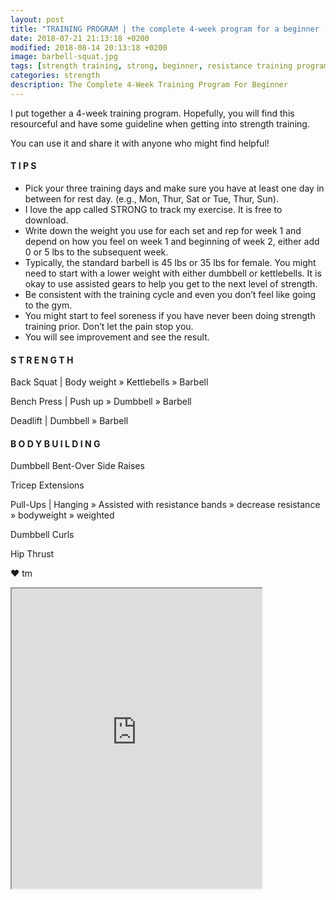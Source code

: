 ```yaml
---
layout: post
title: "TRAINING PROGRAM | the complete 4-week program for a beginner (+ printable PDF)."
date: 2018-07-21 21:13:18 +0200
modified: 2018-08-14 20:13:18 +0200
image: barbell-squat.jpg
tags: [strength training, strong, beginner, resistance training program pdf, squat, bench, deadlift, kettlebells, barbell, dumbbell, resistance bands]
categories: strength
description: The Complete 4-Week Training Program For Beginner
---
```


I put together a 4-week training program. Hopefully, you will find this resourceful and have some guideline when getting into strength training. 

You can use it and share it with anyone who might find helpful! 

#### T I P S

* Pick your three training days and make sure you have at least one day in between for rest day. (e.g., Mon, Thur, Sat or Tue, Thur, Sun).
* I love the app called STRONG to track my exercise. It is free to download.
* Write down the weight you use for each set and rep for week 1 and depend on how you feel on week 1 and beginning of week 2, either add 0 or 5 lbs to the subsequent week. 
* Typically, the standard barbell is 45 lbs or 35 lbs for female. You might need to start with a lower weight with either dumbbell or kettlebells. It is okay to use assisted gears to help you get to the next level of strength.
* Be consistent with the training cycle and even you don’t feel like going to the gym.
* You might start to feel soreness if you have never been doing strength training prior. Don’t let the pain stop you.
* You will see improvement and see the result.

#### S T R E N G T H

Back Squat | Body weight » Kettlebells » Barbell

Bench Press | Push up » Dumbbell » Barbell

Deadlift | Dumbbell » Barbell

#### B O D Y B U I L D I N G

Dumbbell Bent-Over Side Raises

Tricep Extensions

Pull-Ups | Hanging » Assisted with resistance bands  » decrease resistance  » bodyweight  » weighted

Dumbbell Curls

Hip Thrust


❤ tm


<iframe src="https://drive.google.com/file/d/1PctP6mzcpEdiEvELP5M8Utk7UqbckdS_/preview" width="400" height="480"></iframe>
